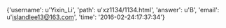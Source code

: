 {'username': u'Yixin_Li', 'path': u'xz1134/1134.html', 'answer': u'B', 'email': u'islandlee13@163.com', 'time': '2016-02-24:17:37:34'}